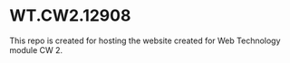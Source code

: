 # WT.CW2.12908
This repo is created for hosting the website created for Web Technology module CW 2.
